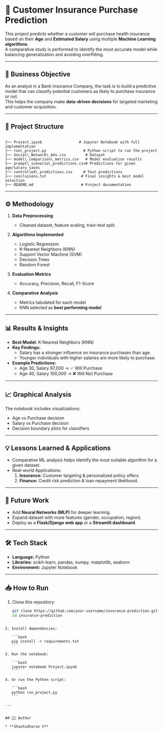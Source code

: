 
# 🧠 Customer Insurance Purchase Prediction

This project predicts whether a customer will purchase health insurance based on their **Age** and **Estimated Salary** using multiple **Machine Learning algorithms**.  
A comparative study is performed to identify the most accurate model while balancing generalization and avoiding overfitting.

---

## 📌 Business Objective
As an analyst in a Bank Insurance Company, the task is to build a predictive model that can classify potential customers as likely to purchase insurance or not.  
This helps the company make **data-driven decisions** for targeted marketing and customer acquisition.

---

## 📂 Project Structure
```

├── Project.ipynb                 # Jupyter Notebook with full implementation
├── run\_project.py                 # Python script to run the project
├── Social\_Network\_Ads.csv         # Dataset
├── model\_comparison\_metrics.csv   # Model evaluation results
├── prompt\_scenario\_predictions.csv# Predictions for given age/salary cases
├── controlled\_predictions.csv     # Test predictions
├── conclusions.txt                # Final insights & best model selection
├── README.md                      # Project documentation

````

---

## ⚙️ Methodology
1. **Data Preprocessing**  
   - Cleaned dataset, feature scaling, train-test split.  

2. **Algorithms Implemented**  
   - Logistic Regression  
   - K-Nearest Neighbors (KNN)  
   - Support Vector Machine (SVM)  
   - Decision Trees  
   - Random Forest  

3. **Evaluation Metrics**  
   - Accuracy, Precision, Recall, F1-Score  

4. **Comparative Analysis**  
   - Metrics tabulated for each model  
   - KNN selected as **best performing model**  

---

## 📊 Results & Insights
- **Best Model:** K-Nearest Neighbors (KNN)  
- **Key Findings:**  
  - Salary has a stronger influence on insurance purchases than age.  
  - Younger individuals with higher salaries are more likely to purchase.  
- **Example Predictions:**  
  - Age 30, Salary 87,000 → ✅ Will Purchase  
  - Age 40, Salary 100,000 → ❌ Will Not Purchase  

---

## 📈 Graphical Analysis
The notebook includes visualizations:
- Age vs Purchase decision  
- Salary vs Purchase decision  
- Decision boundary plots for classifiers  

---

## 💡 Lessons Learned & Applications
- Comparative ML analysis helps identify the most suitable algorithm for a given dataset.  
- Real-world Applications:  
  1. **Insurance:** Customer targeting & personalized policy offers.  
  2. **Finance:** Credit risk prediction & loan repayment likelihood.  

---

## 🚀 Future Work
- Add **Neural Networks (MLP)** for deeper learning.  
- Expand dataset with more features (gender, occupation, region).  
- Deploy as a **Flask/Django web app** or a **Streamlit dashboard**.  

---

## 🛠️ Tech Stack
- **Language:** Python  
- **Libraries:** scikit-learn, pandas, numpy, matplotlib, seaborn  
- **Environment:** Jupyter Notebook  

---

## 📥 How to Run
1. Clone this repository:
   ```bash
   git clone https://github.com/your-username/insurance-prediction.git
   cd insurance-prediction
````

2. Install dependencies:

   ```bash
   pip install -r requirements.txt
   ```

3. Run the notebook:

   ```bash
   jupyter notebook Project.ipynb
   ```

4. Or run the Python script:

   ```bash
   python run_project.py
   ```

---


## 👨‍💻 Author

* **Shashidharan V**

